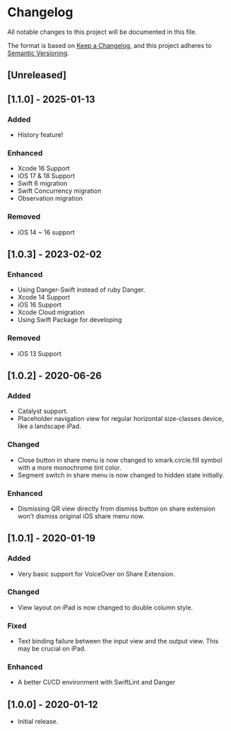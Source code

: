 # Changelog
All notable changes to this project will be documented in this file.

The format is based on [Keep a Changelog](https://keepachangelog.com/en/1.0.0/),
and this project adheres to [Semantic Versioning](https://semver.org/spec/v2.0.0.html).

## [Unreleased]

## [1.1.0] - 2025-01-13

### Added

- History feature!

### Enhanced

- Xcode 16 Support
- iOS 17 & 18 Support
- Swift 6 migration
- Swift Concurrency migration
- Observation migration

### Removed

- iOS 14 ~ 16 support

## [1.0.3] - 2023-02-02

### Enhanced

- Using Danger-Swift instead of ruby Danger.
- Xcode 14 Support
- iOS 16 Support
- Xcode Cloud migration
- Using Swift Package for developing

### Removed

- iOS 13 Support

## [1.0.2] - 2020-06-26

### Added

- Catalyst support.
- Placeholder navigation view for regular horizontal size-classes device, like a landscape iPad.

### Changed

- Close button in share menu is now changed to xmark.circle.fill symbol with a more monochrome tint color.
- Segment switch in share menu is now changed to hidden state initially.

### Enhanced

- Dismissing QR view directly from dismiss button on share extension won't dismiss original iOS share menu now.

## [1.0.1] - 2020-01-19

### Added

- Very basic support for VoiceOver on Share Extension.

### Changed

- View layout on iPad is now changed to double column style.

### Fixed

- Text binding failure between the input view and the output view. This may be crucial on iPad.

### Enhanced

- A better CI/CD environment with SwiftLint and Danger

## [1.0.0] - 2020-01-12

- Initial release.
